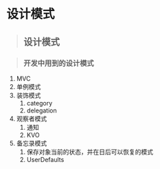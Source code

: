 # 设计模式

> ## 设计模式

> ### 开发中用到的设计模式

1. MVC
2. 单例模式
3. 装饰模式
   1. category
   2. delegation
4. 观察者模式
   1. 通知
   2. KVO
5. 备忘录模式
   1. 保存对象当前的状态，并在日后可以恢复的模式
   2. UserDefaults

